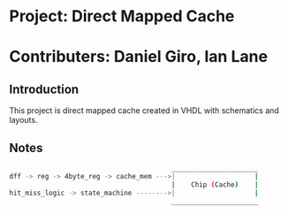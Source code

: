 # Project: Direct Mapped Cache
# Contributers: Daniel Giro, Ian Lane
## Introduction
This project is direct mapped cache created in VHDL with schematics and layouts.

## Notes                                  
```bash
                                         ______________________     
dff -> reg -> 4byte_reg -> cache_mem --->|                    |
                                         |    Chip (Cache)    |
hit_miss_logic -> state_machine -------->|                    |
                                         ______________________
```
